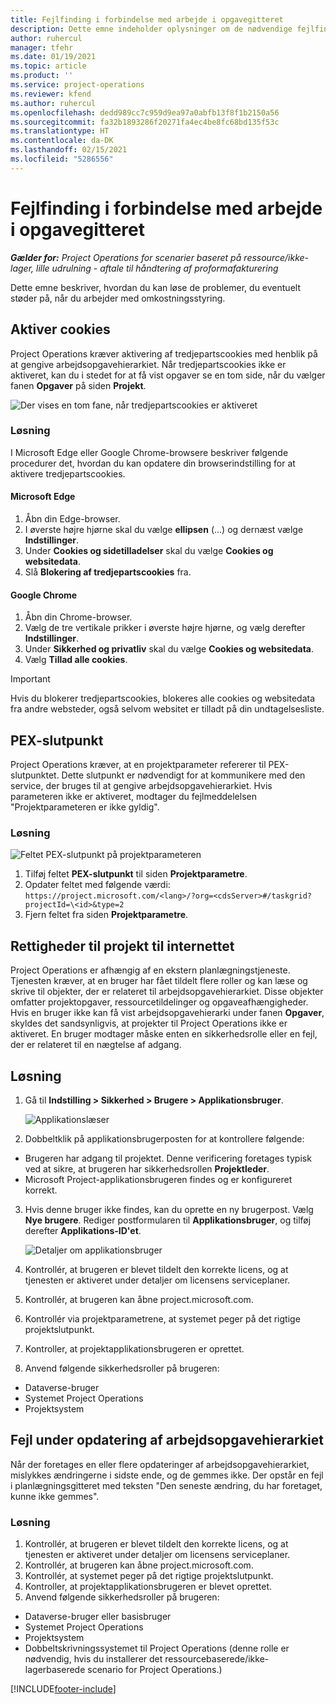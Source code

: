 ```yaml
---
title: Fejlfinding i forbindelse med arbejde i opgavegitteret
description: Dette emne indeholder oplysninger om de nødvendige fejlfindingsoplysninger, når du arbejder i opgavegitteret.
author: ruhercul
manager: tfehr
ms.date: 01/19/2021
ms.topic: article
ms.product: ''
ms.service: project-operations
ms.reviewer: kfend
ms.author: ruhercul
ms.openlocfilehash: dedd989cc7c959d9ea97a0abfb13f8f1b2150a56
ms.sourcegitcommit: fa32b1893286f20271fa4ec4be8fc68bd135f53c
ms.translationtype: HT
ms.contentlocale: da-DK
ms.lasthandoff: 02/15/2021
ms.locfileid: "5286556"
---
```

# <a name="troubleshoot-working-in-the-task-grid"></a>Fejlfinding i forbindelse med arbejde i opgavegitteret 

_**Gælder for:** Project Operations for scenarier baseret på ressource/ikke-lager, lille udrulning - aftale til håndtering af proformafakturering_

Dette emne beskriver, hvordan du kan løse de problemer, du eventuelt støder på, når du arbejder med omkostningsstyring.

## <a name="enable-cookies"></a>Aktiver cookies

Project Operations kræver aktivering af tredjepartscookies med henblik på at gengive arbejdsopgavehierarkiet. Når tredjepartscookies ikke er aktiveret, kan du i stedet for at få vist opgaver se en tom side, når du vælger fanen **Opgaver** på siden **Projekt**.

![Der vises en tom fane, når tredjepartscookies er aktiveret](media/blankschedule.png)


### <a name="workaround"></a>Løsning
I Microsoft Edge eller Google Chrome-browsere beskriver følgende procedurer det, hvordan du kan opdatere din browserindstilling for at aktivere tredjepartscookies.

#### <a name="microsoft-edge"></a>Microsoft Edge

1. Åbn din Edge-browser.
2. I øverste højre hjørne skal du vælge **ellipsen** (...) og dernæst vælge **Indstillinger**.
3. Under **Cookies og sidetilladelser** skal du vælge **Cookies og websitedata**.
4. Slå **Blokering af tredjepartscookies** fra.

#### <a name="google-chrome"></a>Google Chrome

1. Åbn din Chrome-browser.
2. Vælg de tre vertikale prikker i øverste højre hjørne, og vælg derefter **Indstillinger**.
3. Under **Sikkerhed og privatliv** skal du vælge **Cookies og websitedata**.
4. Vælg **Tillad alle cookies**.

> [!IMPORTANT]
> Hvis du blokerer tredjepartscookies, blokeres alle cookies og websitedata fra andre websteder, også selvom websitet er tilladt på din undtagelsesliste.

## <a name="pex-endpoint"></a>PEX-slutpunkt

Project Operations kræver, at en projektparameter refererer til PEX-slutpunktet. Dette slutpunkt er nødvendigt for at kommunikere med den service, der bruges til at gengive arbejdsopgavehierarkiet. Hvis parameteren ikke er aktiveret, modtager du fejlmeddelelsen "Projektparameteren er ikke gyldig". 

### <a name="workaround"></a>Løsning
 ![Feltet PEX-slutpunkt på projektparameteren](media/projectparameter.png)

1. Tilføj feltet **PEX-slutpunkt** til siden **Projektparametre**.
2. Opdater feltet med følgende værdi: `https://project.microsoft.com/<lang>/?org=<cdsServer>#/taskgrid?projectId=\<id>&type=2`
3. Fjern feltet fra siden **Projektparametre**.

## <a name="privileges-for-project-for-the-web"></a>Rettigheder til projekt til internettet

Project Operations er afhængig af en ekstern planlægningstjeneste. Tjenesten kræver, at en bruger har fået tildelt flere roller og kan læse og skrive til objekter, der er relateret til arbejdsopgavehierarkiet. Disse objekter omfatter projektopgaver, ressourcetildelinger og opgaveafhængigheder. Hvis en bruger ikke kan få vist arbejdsopgavehierarki under fanen **Opgaver**, skyldes det sandsynligvis, at projekter til Project Operations ikke er aktiveret. En bruger modtager måske enten en sikkerhedsrolle eller en fejl, der er relateret til en nægtelse af adgang.


## <a name="workaround"></a>Løsning

1. Gå til **Indstilling > Sikkerhed > Brugere > Applikationsbruger**.  

   ![Applikationslæser](media/applicationuser.jpg)
   
2. Dobbeltklik på applikationsbrugerposten for at kontrollere følgende:

 - Brugeren har adgang til projektet. Denne verificering foretages typisk ved at sikre, at brugeren har sikkerhedsrollen **Projektleder**.
 - Microsoft Project-applikationsbrugeren findes og er konfigureret korrekt.
 
3. Hvis denne bruger ikke findes, kan du oprette en ny brugerpost. Vælg **Nye brugere**. Rediger postformularen til **Applikationsbruger**, og tilføj derefter **Applikations-ID'et**.

   ![Detaljer om applikationsbruger](media/applicationuserdetails.jpg)

4. Kontrollér, at brugeren er blevet tildelt den korrekte licens, og at tjenesten er aktiveret under detaljer om licensens serviceplaner.
5. Kontrollér, at brugeren kan åbne project.microsoft.com.
6. Kontrollér via projektparametrene, at systemet peger på det rigtige projektslutpunkt.
7. Kontroller, at projektapplikationsbrugeren er oprettet.
8. Anvend følgende sikkerhedsroller på brugeren:

  - Dataverse-bruger
  - Systemet Project Operations
  - Projektsystem

## <a name="error-when-updating-the-work-breakdown-structure"></a>Fejl under opdatering af arbejdsopgavehierarkiet

Når der foretages en eller flere opdateringer af arbejdsopgavehierarkiet, mislykkes ændringerne i sidste ende, og de gemmes ikke. Der opstår en fejl i planlægningsgitteret med teksten "Den seneste ændring, du har foretaget, kunne ikke gemmes".

### <a name="workaround"></a>Løsning

1. Kontrollér, at brugeren er blevet tildelt den korrekte licens, og at tjenesten er aktiveret under detaljer om licensens serviceplaner.
2. Kontrollér, at brugeren kan åbne project.microsoft.com.
3. Kontrollér, at systemet peger på det rigtige projektslutpunkt.
4. Kontroller, at projektapplikationsbrugeren er blevet oprettet.
5. Anvend følgende sikkerhedsroller på brugeren:
  
  - Dataverse-bruger eller basisbruger
  - Systemet Project Operations
  - Projektsystem
  - Dobbeltskrivningssystemet til Project Operations (denne rolle er nødvendig, hvis du installerer det ressourcebaserede/ikke-lagerbaserede scenario for Project Operations.)


[!INCLUDE[footer-include](../includes/footer-banner.md)]